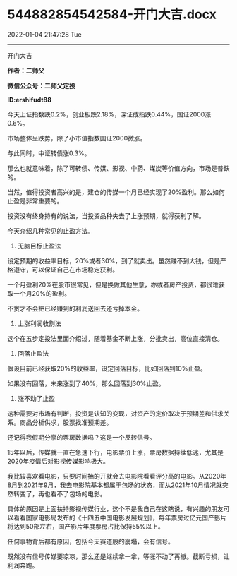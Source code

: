 # 544882854542584-开门大吉.docx

2022-01-04 21:47:28 Tue

----

开门大吉

__作者：二师父__

__微信公众号：二师父定投__

__ID:ershifudt88__

今天上证指数跌0\.2%，创业板跌2\.18%，深证成指跌0\.44%，国证2000涨0\.6%。

市场整体呈跌势，除了小市值指数国证2000微涨。

与此同时，中证转债涨0\.3%。

那么也就意味着，除了可转债、传媒、影视、中药、煤炭等价值方向，市场是普跌的。

当然，值得投资者高兴的是，建仓的传媒一个月已经实现了20%盈利。那么如何止盈是非常重要的。

投资没有终身持有的说法，当投资品种失去了上涨预期，就得获利了解。

今天介绍几种常见的止盈方法。

1. 无脑目标止盈法

设定预期的收益率目标，20%或者30%，到了就卖出。虽然赚不到大钱，但是严格遵守，可以保证自己在市场稳定获利。

一个月盈利20%在股市很常见，但是换做其他生意，亦或者房产投资，都很难获取一个月20%的盈利。

不贪才不会把已经赚到的利润送回去还亏掉本金。

1. 上涨利润收割法

这个在五步定投法里面介绍过，随着基金不断上涨，分批卖出，高位直接清仓。

1. 回落止盈法

假设目前已经获取20%的收益率，设定回落目标，比如回落到10%止盈。

如果没有回落，未来涨到了40%，那么回落到30%止盈。

1. 涨不动了止盈

这种需要对市场有判断，投资是认知的变现，对资产的定价取决于预期差和供求关系。商品分析供求，股票找准预期差。

还记得我假期分享的票房数据吗？这是一个反转信号。

15年以后，传媒就一直在急速下行，电影票价上涨，票房数据持续低迷，尤其是2020年疫情后对影视传媒影响极大。

我比较喜欢看电影，只要时间抽的开就会去电影院看看评分高的电影。从2020年8月到2021年9月，我去电影院基本都属于包场的状态，而从2021年10月情况就突然转变了，再也看不了包场的电影。

具体的原因是上面扶持影视传媒行业，这个不是我自己在这瞎说，有兴趣的朋友可以看看国家电影局发布的《十四五中国电影发展规划》，每年票房过亿元国产影片将达到50部左右，国产影片年度票房占比保持55%以上。

任何事物背后都有原因，包括今天赛道股的崩塌，会有信号。

既然没有信号传媒要凉凉，那么还是继续拿一拿，等涨不动了再撤。截断亏损，让利润奔跑。

